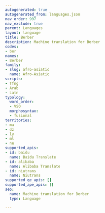 ```yaml
---
autogenerated: true
autogenerated_from: languages.json
nav_order: 997
nav_exclude: true
parent: Languages
layout: language
title: Berber
description: Machine translation for Berber
codes:
- ber
names:
- Berber
family:
- slug: afro-asiatic
  name: Afro-Asiatic
scripts:
- Tfng
- Arab
- Latn
typology:
  word_order:
  - VSO
  morphosyntax:
  - fusional
territories:
- ma
- dz
- ly
- ml
- ne
supported_apis:
- id: baidu
  name: Baidu Translate
- id: alibaba
  name: Alibaba Translate
- id: niutrans
  name: Niutrans
supported_qe_apis: []
supported_ape_apis: []
seo:
  name: Machine translation for Berber
  type: Language

---
```



